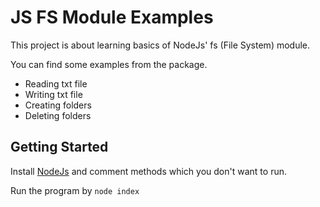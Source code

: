 # JS FS Module Examples

This project is about learning basics of NodeJs' fs (File System) module.

You can find some examples from the package.

* Reading txt file
* Writing txt file
* Creating folders
* Deleting folders

## Getting Started

Install [NodeJs](https://nodejs.org/) and comment methods which you don't want to run.

Run the program by ``node index``